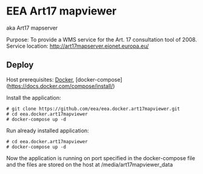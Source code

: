 # EEA Art17 mapviewer 
aka Art17 mapserver

Purpose: To provide a WMS service for the Art. 17 consultation tool of 2008.
Service location: http://art17mapserver.eionet.europa.eu/

## Deploy

Host prerequisites: [Docker](https://docs.docker.com/installation/), [docker-compose] (https://docs.docker.com/compose/install/)

Install the application:

```
# git clone https://github.com/eea/eea.docker.art17mapviewer.git
# cd eea.docker.art17mapviewer
# docker-compose up -d
```

Run already installed application:

```
# cd eea.docker.art17mapviewer
# docker-compose up -d
```

Now the application is running on port specified in the docker-compose file and the files are stored on the host at /media/art17mapviewer_data
